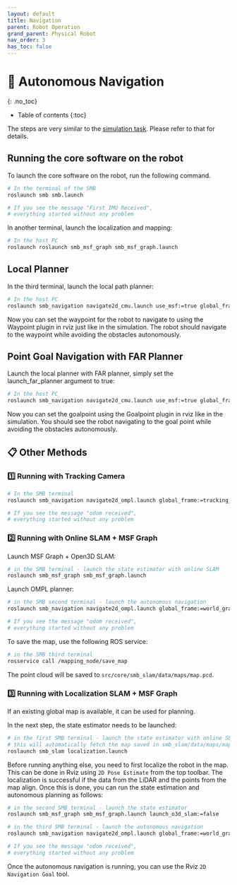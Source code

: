 ```yaml
---
layout: default
title: Navigation
parent: Robot Operation
grand_parent: Physical Robot
nav_order: 3
has_toc: false
---
```


# 🧭 Autonomous Navigation
{: .no_toc}

* Table of contents
{:toc}

The steps are very similar to the [simulation task](../../simulation/tasks/navigation.md). Please refer to that for details. 

## Running the core software on the robot

To launch the core software on the robot, run the following command.

```bash
# In the terminal of the SMB
roslaunch smb smb.launch

# If you see the message "First IMU Received",
# everything started without any problem
```

In another terminal, launch the localization and mapping:
```bash
# In the host PC
roslaunch roslaunch smb_msf_graph smb_msf_graph.launch
```

## Local Planner
In the third terminal, launch the local path planner:
```bash
# In the host PC
roslaunch smb_navigation navigate2d_cmu.launch use_msf:=true global_frame:=world_graph_msf state_estimation_topic:=/transformed_odom launch_far_planner:=false
```

Now you can set the waypoint for the robot to navigate to using the Waypoint plugin in rviz just like in the simulation.
The robot should navigate to the waypoint while avoiding the obstacles autonomously.

## Point Goal Navigation with FAR Planner
Launch the local planner with FAR planner, simply set the launch_far_planner argument to true:
```bash
# In the host PC
roslaunch smb_navigation navigate2d_cmu.launch use_msf:=true global_frame:=world_graph_msf state_estimation_topic:=/transformed_odom 
```
Now you can set the goalpoint using the Goalpoint plugin in rviz like in the simulation.
You should see the robot navigating to the goal point while avoiding the obstacles autonomously.


## 📋 Other Methods

### 1️⃣ Running with Tracking Camera

```bash
# In the SMB terminal 
roslaunch smb_navigation navigate2d_ompl.launch global_frame:=tracking_camera_odom

# If you see the message "odom received",
# everything started without any problem
```


### 2️⃣ Running with Online SLAM + MSF Graph

Launch MSF Graph + Open3D SLAM:

```bash
# in the SMB terminal - launch the state estimator with online SLAM
roslaunch smb_msf_graph smb_msf_graph.launch
```

Launch OMPL planner:

```bash
# in the SMB second terminal - launch the autonomous navigation
roslaunch smb_navigation navigate2d_ompl.launch global_frame:=world_graph_msf odom_topic:=/graph_msf/est_odometry_odom_imu

# If you see the message "odom received",
# everything started without any problem
```

To save the map, use the following ROS service:

```bash
# in the SMB third terminal
rosservice call /mapping_node/save_map
```

The point cloud will be saved to `src/core/smb_slam/data/maps/map.pcd`.


### 3️⃣ Running with Localization SLAM + MSF Graph

If an existing global map is available, it can be used for planning.

In the next step, the state estimator needs to be launched:

```bash
# in the first SMB terminal - launch the state estimator with online SLAM
# this will automatically fetch the map saved in smb_slam/data/maps/map.pcd which can be configured in param_rs16_localization.lua
roslaunch smb_slam localization.launch
```

Before running anything else, you need to first localize the robot in the map. This can be done in Rviz using `2D Pose Estimate` from the top toolbar. The localization is successful if the data from the LiDAR and the points from the map align. Once this is done, you can run the state estimation and autonomous planning as follows:

```bash
# in the second SMB terminal - launch the state estimator
roslaunch smb_msf_graph smb_msf_graph.launch launch_o3d_slam:=false
```

```bash
# in the third SMB terminal - launch the autonomous navigation
roslaunch smb_navigation navigate2d_ompl.launch global_frame:=world_graph_msf odom_topic:=/graph_msf/est_odometry_odom_imu

# If you see the message "odom received",
# everything started without any problem
```

Once the autonomous navigation is running, you can use the Rviz `2D Navigation Goal` tool.
